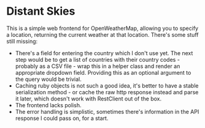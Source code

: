 # Distant Skies

This is a simple web frontend for OpenWeatherMap, allowing you to specify a location, returning the current weather at that location. There's some stuff still missing:

- There's a field for entering the country which I don't use yet. The next step would be to get a list of countries with their country codes - probably as a CSV file - wrap this in a helper class and render an appropriate dropdown field. Providing this as an optional argument to the query would be trivial.
- Caching ruby objects is not such a good idea, it's better to have a stable serialization method - or cache the raw http response instead and parse it later, which doesn't work with RestClient out of the box.
- The frontend lacks polish.
- The error handling is simplistic, sometimes there's information in the API response I could pass on, for a start.
